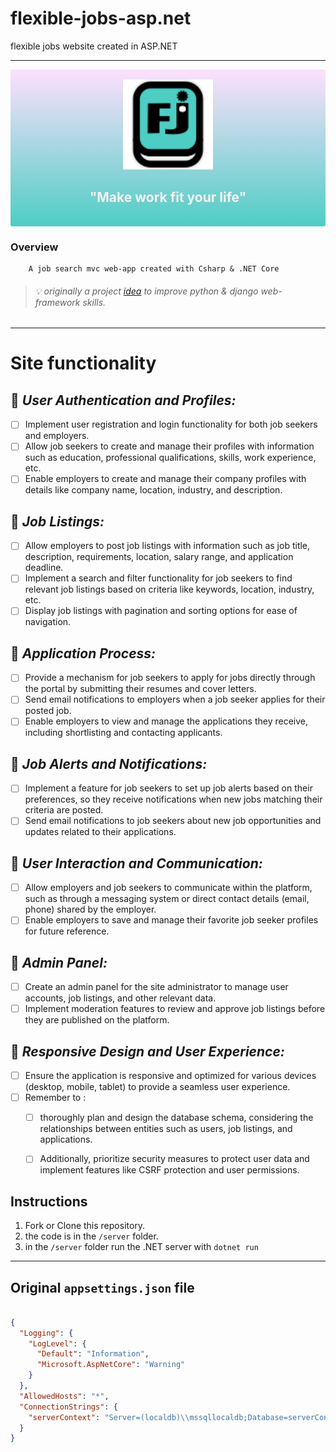# flexible-jobs-asp.net
 flexible jobs website created in ASP.NET

---


<div align="center" style="justify:centre;background-color:#4ecdc4;padding:1rem;background: linear-gradient(#f2f2, #4ecdc4);border-radius:.2rem;">

<div width="50%">
<img src="https://github.com/Stroustrups-Sentinel/flexible-jobs/raw/main/design/logos/fj-logo-color.svg" height="144px" style="background-color:transparent;">
</div>

<div width="50%" style="color:#f2f2f2;">

## **"Make work fit your life"**

</div>

</div>

### Overview

        A job search mvc web-app created with Csharp & .NET Core

> ###### 💡 originally a project [idea](https://github.com/Stroustrups-Sentinel/flexible-jobs) to improve python & django web-framework skills.

---

# Site functionality



## 📌 _User Authentication and Profiles:_

- [ ] Implement user registration and login functionality for both job seekers and employers.
- [ ] Allow job seekers to create and manage their profiles with information such as education, professional qualifications, skills, work experience, etc.
- [ ] Enable employers to create and manage their company profiles with details like company name, location, industry, and description.

## 📌 _Job Listings:_

- [ ] Allow employers to post job listings with information such as job title, description, requirements, location, salary range, and application deadline.
- [ ] Implement a search and filter functionality for job seekers to find relevant job listings based on criteria like keywords, location, industry, etc.
- [ ] Display job listings with pagination and sorting options for ease of navigation.

## 📌 _Application Process:_

- [ ] Provide a mechanism for job seekers to apply for jobs directly through the portal by submitting their resumes and cover letters.
- [ ] Send email notifications to employers when a job seeker applies for their posted job.
- [ ] Enable employers to view and manage the applications they receive, including shortlisting and contacting applicants.

## 📌 _Job Alerts and Notifications:_

- [ ] Implement a feature for job seekers to set up job alerts based on their preferences, so they receive notifications when new jobs matching their criteria are posted.
- [ ] Send email notifications to job seekers about new job opportunities and updates related to their applications.

## 📌 _User Interaction and Communication:_

- [ ] Allow employers and job seekers to communicate within the platform, such as through a messaging system or direct contact details (email, phone) shared by the employer.
- [ ] Enable employers to save and manage their favorite job seeker profiles for future reference.

## 📌 _Admin Panel:_

- [ ] Create an admin panel for the site administrator to manage user accounts, job listings, and other relevant data.
- [ ] Implement moderation features to review and approve job listings before they are published on the platform.

## 📌 _Responsive Design and User Experience:_

- [ ] Ensure the application is responsive and optimized for various devices (desktop, mobile, tablet) to provide a seamless user experience.
- [ ] Remember to :
  - [ ] thoroughly plan and design the database schema, considering the relationships between entities such as users, job listings, and applications.
  - [ ] Additionally, prioritize security measures to protect user data and implement features like CSRF protection and user permissions.



## Instructions

1. Fork or Clone this repository.
2. the code is in the `/server` folder.
4. in the `/server` folder run the .NET server with `dotnet run`

---

## Original `appsettings.json` file
```json

{
  "Logging": {
    "LogLevel": {
      "Default": "Information",
      "Microsoft.AspNetCore": "Warning"
    }
  },
  "AllowedHosts": "*",
  "ConnectionStrings": {
    "serverContext": "Server=(localdb)\\mssqllocaldb;Database=serverContext-6f2a0353-0493-4207-b6b9-8a4e29e95323;Trusted_Connection=True;MultipleActiveResultSets=true"
  }
}

```

